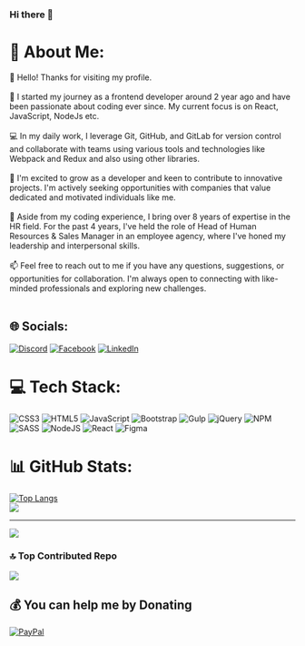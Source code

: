 ### Hi there 👋

# 💫 About Me:
👋 Hello! Thanks for visiting my profile. <br><br>🌱 I started my journey as a frontend developer around 2 year ago and have been passionate about coding ever since. My current focus is on React, JavaScript, NodeJs etc.<br><br>💻 In my daily work, I leverage Git, GitHub, and GitLab for version control and collaborate with teams using various tools and technologies like Webpack and Redux and also using other libraries.<br><br>🚀 I'm excited to grow as a developer and keen to contribute to innovative projects. I'm actively seeking opportunities with companies that value dedicated and motivated individuals like me.<br><br>🎯 Aside from my coding experience, I bring over 8 years of expertise in the HR field. For the past 4 years, I've held the role of Head of Human Resources & Sales Manager in an employee agency, where I've honed my leadership and interpersonal skills.<br><br>📫 Feel free to reach out to me if you have any questions, suggestions, or opportunities for collaboration. I'm always open to connecting with like-minded professionals and exploring new challenges.<br><br>


## 🌐 Socials:
[![Discord](https://img.shields.io/badge/Discord-%237289DA.svg?logo=discord&logoColor=white)](https://discord.gg/7VRbwmRGYH) [![Facebook](https://img.shields.io/badge/Facebook-%231877F2.svg?logo=Facebook&logoColor=white)](https://facebook.com/stepadumenko) [![LinkedIn](https://img.shields.io/badge/LinkedIn-%230077B5.svg?logo=linkedin&logoColor=white)](https://linkedin.com/in/stepan-dumenko-78824113a) 

# 💻 Tech Stack:
![CSS3](https://img.shields.io/badge/css3-%231572B6.svg?style=for-the-badge&logo=css3&logoColor=white) ![HTML5](https://img.shields.io/badge/html5-%23E34F26.svg?style=for-the-badge&logo=html5&logoColor=white) ![JavaScript](https://img.shields.io/badge/javascript-%23323330.svg?style=for-the-badge&logo=javascript&logoColor=%23F7DF1E) ![Bootstrap](https://img.shields.io/badge/bootstrap-%23563D7C.svg?style=for-the-badge&logo=bootstrap&logoColor=white) ![Gulp](https://img.shields.io/badge/GULP-%23CF4647.svg?style=for-the-badge&logo=gulp&logoColor=white) ![jQuery](https://img.shields.io/badge/jquery-%230769AD.svg?style=for-the-badge&logo=jquery&logoColor=white) ![NPM](https://img.shields.io/badge/NPM-%23000000.svg?style=for-the-badge&logo=npm&logoColor=white) ![SASS](https://img.shields.io/badge/SASS-hotpink.svg?style=for-the-badge&logo=SASS&logoColor=white) ![NodeJS](https://img.shields.io/badge/node.js-6DA55F?style=for-the-badge&logo=node.js&logoColor=white) ![React](https://img.shields.io/badge/react-%2320232a.svg?style=for-the-badge&logo=react&logoColor=%2361DAFB) 	![Figma](https://img.shields.io/badge/figma-%23F24E1E.svg?style=for-the-badge&logo=figma&logoColor=white)
# 📊 GitHub Stats:

[![Top Langs](https://github-readme-stats.vercel.app/api/top-langs/?username=SteeveTrader&theme=react&hide_border=false&include_all_commits=false&count_private=false)](https://github.com/anuraghazra/github-readme-stats)<br/>
![](https://github-readme-streak-stats.herokuapp.com/?user=SteeveTrader&theme=react&hide_border=false)<br/>

---
[![](https://visitcount.itsvg.in/api?id=SteeveTrader&icon=3&color=1)](https://visitcount.itsvg.in)

### 🔝 Top Contributed Repo
![](https://github-contributor-stats.vercel.app/api?username=SteeveTrader&limit=5&theme=dark&combine_all_yearly_contributions=true)


  ## 💰 You can help me by Donating
  [![PayPal](https://img.shields.io/badge/PayPal-00457C?style=for-the-badge&logo=paypal&logoColor=white)](https://paypal.me/StepanDumenko) 
